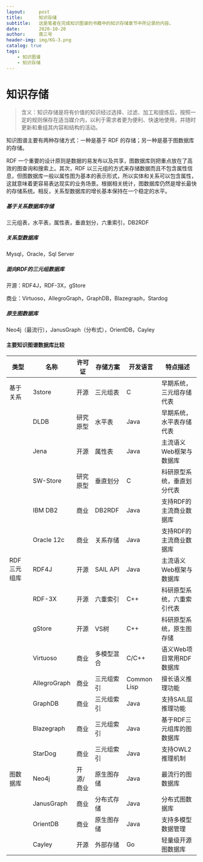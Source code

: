 ```yaml
---
layout:     post
title:      知识存储
subtitle:   这是笔者在完成知识图谱的书籍中的知识存储章节中所记录的内容。
date:       2020-10-20
author:     南三号
header-img: img/KG-3.png
catalog: true
tags:
    - 知识图谱
    - 知识存储	
---
```


# 知识存储

> 含义：知识存储是将有价值的知识经过选择、过滤、加工和提炼后，按照一定的规则保存在适当媒介内，以利于需求者更为便利、快速地使用，并随时更新和重组其内容和结构的活动。

知识图谱主要有两种存储方式：一种是基于 RDF 的存储；另一种是基于图数据库的存储。

RDF 一个重要的设计原则是数据的易发布以及共享，图数据库则把重点放在了高效的图查询和搜索上。其次，RDF 以三元组的方式来存储数据而且不包含属性信息，但图数据库一般以属性图为基本的表示形式，所以实体和关系可以包含属性，这就意味着更容易表达现实的业务场景。根据相关统计，图数据库仍然是增长最快的存储系统。相反，关系型数据库的增长基本保持在一个稳定的水平。

##### 基于关系数据库存储

三元组表，水平表，属性表，垂直划分，六重索引，DB2RDF

##### 关系型数据库

Mysql，Oracle，Sql Server

##### 面向RDF的三元组数据库

开源：RDF4J，RDF-3X，gStore

商业：Virtuoso，AllegroGraph，GraphDB，Blazegraph，Stardog

##### 原生图数据库

Neo4j（最流行），JanusGraph（分布式），OrientDB，Cayley

#### 主要知识图谱数据库比较

| 类型        | 名称         | 许可证    | 存储方案   | 开发语言    | 特点描述                   |
| ----------- | ------------ | --------- | ---------- | ----------- | -------------------------- |
| 基于关系    | 3store       | 开源      | 三元组表   | C           | 早期系统，三元组存储代表   |
|             | DLDB         | 研究原型  | 水平表     | Java        | 早期系统，水平表存储代表   |
|             | Jena         | 开源      | 属性表     | Java        | 主流语义Web框架与数据库    |
|             | SW-Store     | 研究原型  | 垂直划分   | C           | 科研原型系统，垂直划分代表 |
|             | IBM DB2      | 商业      | DB2RDF     | Java        | 支持RDF的主流商业数据库    |
|             | Oracle 12c   | 商业      | 关系存储   | Java        | 支持RDF的主流商业数据库    |
| RDF三元组库 | RDF4J        | 开源      | SAIL API   | Java        | 主流语义Web框架与数据库    |
|             | RDF-3X       | 开源      | 六重索引   | C++         | 科研原型系统，六重索引代表 |
|             | gStore       | 开源      | VS树       | C++         | 科研原型系统，原生图存储   |
|             | Virtuoso     | 商业      | 多模型混合 | C/C++       | 语义Web项目常用RDF数据库   |
|             | AllegroGraph | 商业      | 三元组索引 | Common Lisp | 擅长语义推理功能           |
|             | GraphDB      | 商业      | 三元组索引 | Java        | 支持SAIL层推理功能         |
|             | Blazegraph   | 商业      | 三元组索引 | Java        | 基于RDF三元组库的图数据库  |
|             | StarDog      | 商业      | 三元组索引 | Java        | 支持OWL2推理机制           |
| 图数据库    | Neo4j        | 开源/商业 | 原生图存储 | Java        | 最流行的图数据库           |
|             | JanusGraph   | 商业      | 分布式存储 | Java        | 分布式图数据库             |
|             | OrientDB     | 商业      | 原生图存储 | Java        | 支持多模型数据管理         |
|             | Cayley       | 开源      | 外部存储   | Go          | 轻量级开源图数据库         |
